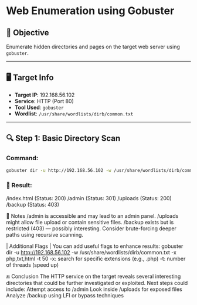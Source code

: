 # Web Enumeration using Gobuster

## 🧠 Objective

Enumerate hidden directories and pages on the target web server using `gobuster`.

---

## 🖥️ Target Info

- **Target IP**: 192.168.56.102
- **Service**: HTTP (Port 80)
- **Tool Used**: `gobuster`
- **Wordlist**: `/usr/share/wordlists/dirb/common.txt`

---

## 🔍 Step 1: Basic Directory Scan
### Command:
```bash
gobuster dir -u http://192.168.56.102 -w /usr/share/wordlists/dirb/common.txt
```
### 🔹 Result:
/index.html          (Status: 200)
/admin               (Status: 301)
/uploads             (Status: 200)
/backup              (Status: 403)


📝 Notes
/admin is accessible and may lead to an admin panel.
/uploads might allow file upload or contain sensitive files.
/backup exists but is restricted (403) — possibly interesting.
Consider brute-forcing deeper paths using recursive scanning.

| Additional Flags |
You can add useful flags to enhance results:
gobuster dir -u http://192.168.56.102 -w /usr/share/wordlists/dirb/common.txt -x php,txt,html -t 50
-x: search for specific extensions (e.g., .php)
-t: number of threads (speed up)

🔚 Conclusion
The HTTP service on the target reveals several interesting directories that could be further investigated or exploited.
Next steps could include:
Attempt access to /admin
Look inside /uploads for exposed files
Analyze /backup using LFI or bypass techniques
